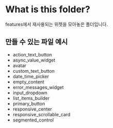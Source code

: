 # What is this folder?

features에서 재사용되는 위젯을 모아놓은 폴더입니다.

## 만들 수 있는 파일 예시
- action_text_button
- async_value_widget
- avatar
- custom_text_button
- date_time_picker
- empty_content
- error_messages_widget
- input_dropdown
- list_items_builder
- primary_button
- responsive_center
- responsive_scrollable_card
- segmented_control
